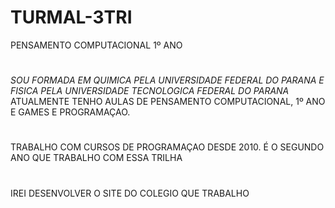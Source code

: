 # TURMAL-3TRI
PENSAMENTO COMPUTACIONAL 1º ANO
#
*SOU FORMADA EM QUIMICA PELA UNIVERSIDADE FEDERAL DO PARANA  E FISICA PELA UNIVERSIDADE TECNOLOGICA FEDERAL DO PARANA* 
ATUALMENTE TENHO AULAS DE PENSAMENTO COMPUTACIONAL, 1º ANO E GAMES E PROGRAMAÇAO. 
#
TRABALHO COM CURSOS DE PROGRAMAÇAO DESDE 2010.  É O SEGUNDO ANO QUE TRABALHO COM ESSA TRILHA
#
IREI DESENVOLVER O SITE DO COLEGIO QUE TRABALHO
